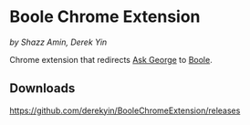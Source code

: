 Boole Chrome Extension
======================

*by Shazz Amin, Derek Yin*

Chrome extension that redirects [Ask George](https://www.student.cs.uwaterloo.ca/~se212/george/ask-george) to [Boole](http://boole.shazz.me).

## Downloads
https://github.com/derekyin/BooleChromeExtension/releases
